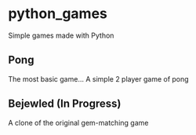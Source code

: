 # python_games
Simple games made with Python

## Pong
The most basic game... A simple 2 player game of pong

## Bejewled (In Progress)
A clone of the original gem-matching game
